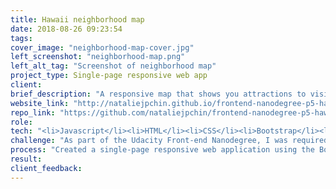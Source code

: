 ```yaml
---
title: Hawaii neighborhood map
date: 2018-08-26 09:23:54
tags:
cover_image: "neighborhood-map-cover.jpg"
left_screenshot: "neighborhood-map.png"
left_alt_tag: "Screenshot of neighborhood map"
project_type: Single-page responsive web app
client:
brief_description: "A responsive map that shows you attractions to visit around Honolulu, Hawaii. On the sidebar, there is a list of the locations that can be clicked on and also filtered to show certain attractions."
website_link: "http://nataliejpchin.github.io/frontend-nanodegree-p5-hawaii-neighborhood-map"
repo_link: "https://github.com/nataliejpchin/frontend-nanodegree-p5-hawaii-neighborhood-map"
role:
tech: "<li>Javascript</li><li>HTML</li><li>CSS</li><li>Bootstrap</li><li>KnockoutJS</li><li>Google Maps API</li><li>Wikipedia API</li><li>JSON</li><li>AJAX</li>"
challenge: "As part of the Udacity Front-end Nanodegree, I was required to build a neighbourhood map single-page application using KnockoutJS MVC framework and information sourced from various APIs such as the Google Maps and Wikipedia APIs."
process: "Created a single-page responsive web application using the Bootstrap and Knockout MVC Framework. API calls are made to Google Maps and Wikipedia APIs. When the data is successfully returned, the map is created on the canvas with the location pins and the JSONP from Wikipedia is parsed and the info displayed to the user. Users can then search all included landmarks and, when selected, additional information about a landmark is displayed."
result: 
client_feedback:
---
```

